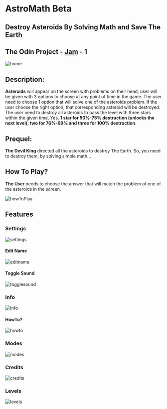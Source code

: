 # AstroMath Beta
## Destroy Asteroids By Solving Math and Save The Earth
## The Odin Project - [Jam](https://itch.io/jam/top-jam-1) - 1
   ![home](./assets/readme/home.png)
## Description:
  **Asteroids** will appear on the screen with problems on their head, user will be given with 3 options to choose at any point of time in the game. The user need to choose 1 option that will solve one of the asteroids problem. If the user choose the right option, that corresponding asteroid will be destroyed. The user need to destroy all asteroids to pass the level with three stars within the given time. Yes, **1 star for 50%-75% destruction (unlocks the next level), two for 76%-99% and three for 100% destruction**.

## Prequel:
  **The Devil King** directed all the asteroids to destroy The Earth. So, you need to destroy them, by solving simple math...

## How To Play?
  **The User** needs to choose the answer that will match the problem of one of the asteroids in the screen.

  ![howToPlay](./assets/images/how-to-play/howToPlay.png)

## Features
### Settings
   ![settings](./assets/readme/settings.png)
#### Edit Name
   ![editname](./assets/readme/editname.png)
#### Toggle Sound
   ![togglesound](./assets/readme/togglesound.png)
### Info
   ![info](./assets/readme/info.png)
#### HowTo?
   ![howto](./assets/readme/howto.png)
### Modes
   ![modes](./assets/readme/modes.png)
### Credits
   ![credits](./assets/readme/credits.png)
### Levels
   ![levels](./assets/readme/levels.png)
